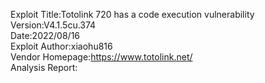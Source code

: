 Exploit Title:Totolink 720 has a code execution vulnerability  
Version:V4.1.5cu.374  
Date:2022/08/16  
Exploit Author:xiaohu816  
Vendor Homepage:https://www.totolink.net/  
Analysis Report:
